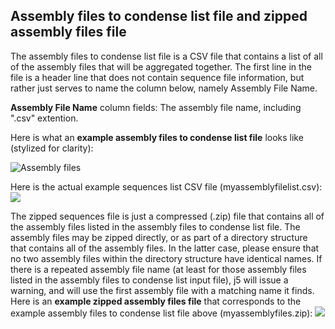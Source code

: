 ## Assembly files to condense list file and zipped assembly files file

The assembly files to condense list file is a CSV file that contains a list of all of the assembly files that will be aggregated together. The first line in the file is a header line that does not contain sequence file information, but rather just serves to name the column below, namely Assembly File Name.

**Assembly File Name** column fields:
The assembly file name, including ".csv" extention.

Here is what an **example assembly files to condense list file** looks like (stylized for clarity):

![Assembly files](https://dl.dropbox.com/s/qxm5iuqjwcyaq6i/pastedImage111.png)

Here is the actual example sequences list CSV file (myassemblyfilelist.csv): 
[![](http://j5.jbei.org/j5manual/images/_nb_fileIcons/myassemblyfilelist1fefffe.png)](http://j5.jbei.org/j5manual/attachments/myassemblyfilelist1.csv)

The zipped sequences file is just a compressed (.zip) file that contains all of the assembly files listed in the assembly files to condense list file. The assembly files may be zipped directly, or as part of a directory structure that contains all of the assembly files. In the latter case, please ensure that no two assembly files within the directory structure have identical names. If there is a repeated assembly file name (at least for those assembly files listed in the assembly files to condense list input file), j5 will issue a warning, and will use the first assembly file with a matching name it finds.
Here is an **example zipped assembly files file** that corresponds to the example assembly files to condense list file above (myassemblyfiles.zip): 
[![](http://j5.jbei.org/j5manual/images/_nb_fileIcons/myasseblyfiles1fefffe.png)](http://j5.jbei.org/j5manual/attachments/myasseblyfiles1.zip)